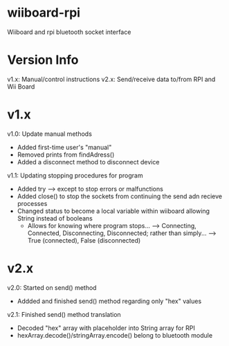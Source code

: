 # wiiboard-rpi
Wiiboard and rpi bluetooth socket interface

# Version Info
v1.x: Manual/control instructions
v2.x: Send/receive data to/from RPI and Wii Board

# v1.x
v1.0: Update manual methods
- Added first-time user's "manual"
- Removed prints from findAdress()
- Added a disconnect method to disconnect device

v1.1: Updating stopping procedures for program
- Added try --> except to stop errors or malfunctions
- Added close() to stop the sockets from continuing the send adn recieve processes
- Changed status to become a local variable within wiiboard allowing String instead of booleans
  - Allows for knowing where program stops... --> Connecting, Connected, Disconnecting, Disconnected; rather than simply... --> True (connected), False (disconnected)

# v2.x
v2.0: Started on send() method
- Addded and finished send() method regarding only "hex" values

v2.1: Finished send() method translation
- Decoded "hex" array with placeholder into String array for RPI
- hexArray.decode()/stringArray.encode() belong to bluetooth module
